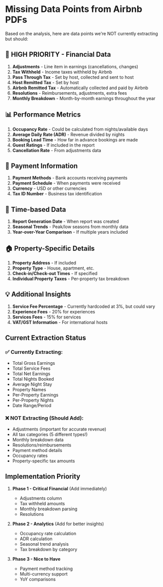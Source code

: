 # Missing Data Points from Airbnb PDFs

Based on the analysis, here are data points we're NOT currently extracting but should:

## 🚨 HIGH PRIORITY - Financial Data
1. **Adjustments** - Line item in earnings (cancellations, changes)
2. **Tax Withheld** - Income taxes withheld by Airbnb
3. **Pass Through Tax** - Set by host, collected and sent to host
4. **Host Remitted Tax** - Set by host
5. **Airbnb Remitted Tax** - Automatically collected and paid by Airbnb
6. **Resolutions** - Reimbursements, adjustments, extra fees
7. **Monthly Breakdown** - Month-by-month earnings throughout the year

## 📊 Performance Metrics
1. **Occupancy Rate** - Could be calculated from nights/available days
2. **Average Daily Rate (ADR)** - Revenue divided by nights
3. **Booking Lead Time** - How far in advance bookings are made
4. **Guest Ratings** - If included in the report
5. **Cancellation Rate** - From adjustments data

## 🏦 Payment Information
1. **Payment Methods** - Bank accounts receiving payments
2. **Payment Schedule** - When payments were received
3. **Currency** - USD or other currencies
4. **Tax ID Number** - Business tax identification

## 📅 Time-based Data
1. **Report Generation Date** - When report was created
2. **Seasonal Trends** - Peak/low seasons from monthly data
3. **Year-over-Year Comparison** - If multiple years included

## 🏠 Property-Specific Details
1. **Property Address** - If included
2. **Property Type** - House, apartment, etc.
3. **Check-in/Check-out Times** - If specified
4. **Individual Property Taxes** - Per-property tax breakdown

## 💡 Additional Insights
1. **Service Fee Percentage** - Currently hardcoded at 3%, but could vary
2. **Experience Fees** - 20% for experiences
3. **Services Fees** - 15% for services
4. **VAT/GST Information** - For international hosts

## Current Extraction Status

### ✅ Currently Extracting:
- Total Gross Earnings
- Total Service Fees  
- Total Net Earnings
- Total Nights Booked
- Average Night Stay
- Property Names
- Per-Property Earnings
- Per-Property Nights
- Date Range/Period

### ❌ NOT Extracting (Should Add):
- Adjustments (important for accurate revenue)
- All tax categories (5 different types!)
- Monthly breakdown data
- Resolutions/reimbursements
- Payment method details
- Occupancy rates
- Property-specific tax amounts

## Implementation Priority

1. **Phase 1 - Critical Financial** (Add immediately)
   - Adjustments column
   - Tax withheld amounts
   - Monthly breakdown parsing
   - Resolutions

2. **Phase 2 - Analytics** (Add for better insights)
   - Occupancy rate calculation
   - ADR calculation
   - Seasonal trend analysis
   - Tax breakdown by category

3. **Phase 3 - Nice to Have**
   - Payment method tracking
   - Multi-currency support
   - YoY comparisons